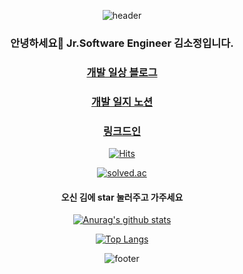 <div align="center">
 
![header](https://capsule-render.vercel.app/api?type=wave&color=auto&height=300&section=header&text=SOJUNG'sTruble🔫&fontSize=70)
 
 
 	
### 안녕하세요👋 Jr.Software Engineer 김소정입니다.
 
### [개발 일상 블로그](https://blog.naver.com/PostList.naver?blogId=thwjd2717&categoryNo=0&from=postList)
### [개발 일지 노션](https://kimsojung.notion.site/855bc793685f4e0fa90f1f4e311f6190)
### [링크드인](https://www.linkedin.com/in/so-jung-kim-695195146/)

 
[![Hits](https://hits.seeyoufarm.com/api/count/incr/badge.svg?url=https%3A%2F%2Fgithub.com%2Fzeze1004&count_bg=%2379C83D&title_bg=%23555555&icon=&icon_color=%23E7E7E7&title=hits&edge_flat=false)](https://hits.seeyoufarm.com)


[![solved.ac](http://mazassumnida.wtf/api/mini/generate_badge?boj=thwjd2717)](https://solved.ac/thwjd2717)


#### 오신 김에 star 눌러주고 가주세요


 


<!--
**zeze1004/zeze1004** is a ✨ _special_ ✨ repository because its `README.md` (this file) appears on your GitHub profile.

Here are some ideas to get you started:

- 🔭 I’m currently working on ...
- 🌱 I’m currently learning ...
- 👯 I’m looking to collaborate on ...
- 🤔 I’m looking for help with ...
- 💬 Ask me about ...
- 📫 How to reach me: ...
- 😄 Pronouns: ...
- ⚡ Fun fact: ...
-->


 
[![Anurag's github stats](https://github-readme-stats.vercel.app/api?username=zeze1004)](https://github.com/anuraghazra/github-readme-stats)	   

[![Top Langs](https://github-readme-stats.vercel.app/api/top-langs/?username=zeze1004&hide=OpenEdge%20ABL&langs_count=8&layout=compact)](https://github.com/anuraghazra/github-readme-stats)	

![footer](https://capsule-render.vercel.app/api?section=footer)
</div>
